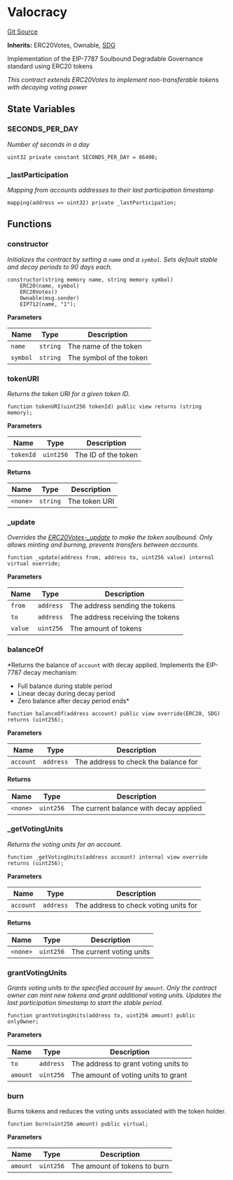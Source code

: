 # Valocracy
[Git Source](https://github.com/w3b3d3v/valocracy-contracts/blob/8f30a41cc9c475ea6fc31243e7a7c57bf134b82e/src/Valocracy.sol)

**Inherits:**
ERC20Votes, Ownable, [SDG](/src/SDG.sol/abstract.SDG.md)

Implementation of the EIP-7787 Soulbound Degradable Governance standard using ERC20 tokens

*This contract extends ERC20Votes to implement non-transferable tokens with decaying voting power*


## State Variables
### SECONDS_PER_DAY
*Number of seconds in a day*


```solidity
uint32 private constant SECONDS_PER_DAY = 86400;
```


### _lastParticipation
*Mapping from accounts addresses to their last participation timestamp*


```solidity
mapping(address => uint32) private _lastParticipation;
```


## Functions
### constructor

*Initializes the contract by setting a `name` and a `symbol`.
Sets default stable and decay periods to 90 days each.*


```solidity
constructor(string memory name, string memory symbol)
    ERC20(name, symbol)
    ERC20Votes()
    Ownable(msg.sender)
    EIP712(name, "1");
```
**Parameters**

|Name|Type|Description|
|----|----|-----------|
|`name`|`string`|The name of the token|
|`symbol`|`string`|The symbol of the token|


### tokenURI

*Returns the token URI for a given token ID.*


```solidity
function tokenURI(uint256 tokenId) public view returns (string memory);
```
**Parameters**

|Name|Type|Description|
|----|----|-----------|
|`tokenId`|`uint256`|The ID of the token|

**Returns**

|Name|Type|Description|
|----|----|-----------|
|`<none>`|`string`|The token URI|


### _update

*Overrides the [ERC20Votes-_update](/lib/openzeppelin-contracts/contracts/mocks/token/ERC721ConsecutiveEnumerableMock.sol/contract.ERC721ConsecutiveEnumerableMock.md#_update) to make the token soulbound.
Only allows minting and burning, prevents transfers between accounts.*


```solidity
function _update(address from, address to, uint256 value) internal virtual override;
```
**Parameters**

|Name|Type|Description|
|----|----|-----------|
|`from`|`address`|The address sending the tokens|
|`to`|`address`|The address receiving the tokens|
|`value`|`uint256`|The amount of tokens|


### balanceOf

*Returns the balance of `account` with decay applied.
Implements the EIP-7787 decay mechanism:
- Full balance during stable period
- Linear decay during decay period
- Zero balance after decay period ends*


```solidity
function balanceOf(address account) public view override(ERC20, SDG) returns (uint256);
```
**Parameters**

|Name|Type|Description|
|----|----|-----------|
|`account`|`address`|The address to check the balance for|

**Returns**

|Name|Type|Description|
|----|----|-----------|
|`<none>`|`uint256`|The current balance with decay applied|


### _getVotingUnits

*Returns the voting units for an account.*


```solidity
function _getVotingUnits(address account) internal view override returns (uint256);
```
**Parameters**

|Name|Type|Description|
|----|----|-----------|
|`account`|`address`|The address to check voting units for|

**Returns**

|Name|Type|Description|
|----|----|-----------|
|`<none>`|`uint256`|The current voting units|


### grantVotingUnits

*Grants voting units to the specified account by `amount`.
Only the contract owner can mint new tokens and grant additional voting units.
Updates the last participation timestamp to start the stable period.*


```solidity
function grantVotingUnits(address to, uint256 amount) public onlyOwner;
```
**Parameters**

|Name|Type|Description|
|----|----|-----------|
|`to`|`address`|The address to grant voting units to|
|`amount`|`uint256`|The amount of voting units to grant|


### burn

Burns tokens and reduces the voting units associated with the token holder.


```solidity
function burn(uint256 amount) public virtual;
```
**Parameters**

|Name|Type|Description|
|----|----|-----------|
|`amount`|`uint256`|The amount of tokens to burn|


